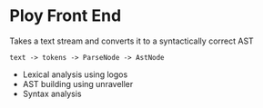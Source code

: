# Ploy Front End
Takes a text stream and converts it to a syntactically correct AST

    text -> tokens -> ParseNode -> AstNode

* Lexical analysis using logos
* AST building using unraveller
* Syntax analysis
